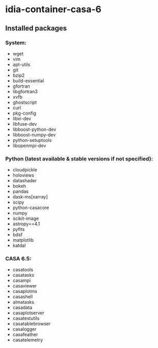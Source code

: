 # idia-container-casa-6

## Installed packages
### System:
- wget 
- vim 
- apt-utils 
- git 
- bzip2 
- build-essential 
- gfortran 
- libgfortran3 
- xvfb 
- ghostscript 
- curl 
- pkg-config 
- libxi-dev 
- libfuse-dev
- libboost-python-dev 
- libboost-numpy-dev 
- python-setuptools
- libopenmpi-dev

### Python (latest available & stable versions if not specified):
- cloudpickle 
- holoviews
- datashader 
- bokeh 
- pandas 
- dask-ms[xarray] 
- scipy
- python-casacore
- numpy 
- scikit-image
- astropy==4.1 
- pyfits 
- bdsf 
- matplotlib 
- katdal

### CASA 6.5:
- casatools
- casatasks
- casampi
- casaviewer
- casaplotms
- casashell
- almatasks
- casadata
- casaplotserver
- casatestutils
- casatablebrowser
- casalogger
- casafeather
- casatelemetry
